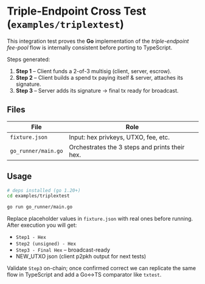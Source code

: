 # Triple-Endpoint Cross Test (`examples/triplextest`)

This integration test proves the **Go** implementation of the *triple-endpoint fee-pool* flow is internally consistent before porting to TypeScript.

Steps generated:

1. **Step 1** – Client funds a 2-of-3 multisig (client, server, escrow).
2. **Step 2** – Client builds a spend tx paying itself & server, attaches its signature.
3. **Step 3** – Server adds its signature → final tx ready for broadcast.

## Files
| File | Role |
| ---- | ---- |
| `fixture.json` | Input: hex privkeys, UTXO, fee, etc. |
| `go_runner/main.go` | Orchestrates the 3 steps and prints their hex. |

## Usage
```bash
# deps installed (go 1.20+)
cd examples/triplextest

go run go_runner/main.go
```

Replace placeholder values in `fixture.json` with real ones before running. After execution you will get:

* `Step1 - Hex`
* `Step2 (unsigned) - Hex`
* `Step3 - Final Hex` – broadcast-ready
* NEW_UTXO json (client p2pkh output for next tests)

Validate `Step3` on-chain; once confirmed correct we can replicate the same flow in TypeScript and add a Go↔TS comparator like `txtest`.
